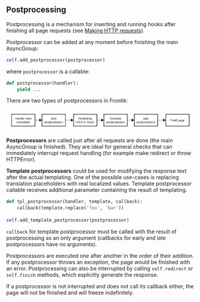 ## Postprocessing

Postprocessing is a mechanism for inserting and running hooks after finishing all page requests
(see [Making HTTP requests](/docs/http-client.md)).

Postprocessor can be added at any moment before finishing the main AsyncGroup:

```python
self.add_postprocessor(postprocessor)
```

where `postprocessor` is a callable:

```python
def postprocessor(handler):
    yield ...
```

There are two types of postprocessors in Frontik:

![Postprocessing](/docs/postprocessing.png)

__Postprocessors__ are called just after all requests are done (the main AsyncGroup is finished). They are ideal
for general checks that can immediately interrupt request handling (for example make redirect or throw HTTPError).

__Template postprocessors__ could be used for modifying the response text after the actual templating.
One of the possible use-cases is replacing translation placeholders with real localized values.
Template postprocessor callable receives additional parameter containing the result of templating.

```python
def tpl_postprocessor(handler, template, callback):
    callback(template.replace('foo', 'bar'))

self.add_template_postprocessor(postprocessor)
```

`callback` for template postprocessor must be called with the result of postprocessing as an only argument
(callbacks for early and late postprocessors have no arguments).

Postprocessors are executed one after another in the order of their addition.
If any postprocessor throws an exception, the page would be finished with an error.
Postprocessing can also be interrupted by calling `self.redirect` or `self.finish`
methods, which explicitly generate the response.

If a postprocessor is not interrupted and does not call its callback either, the page will not be finished
and will freeze indefinitely.
